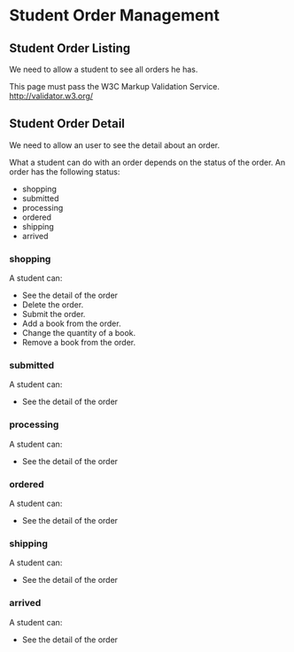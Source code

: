 Student Order Management
========================

Student Order Listing
---------------------
We need to allow a student to see all orders he has.

This page must pass the W3C Markup Validation Service. http://validator.w3.org/

Student Order Detail
--------------------
We need to allow an user to see the detail about an order.

What a student can do with an order depends on the status of the order. An
order has the following status:

- shopping
- submitted
- processing
- ordered
- shipping
- arrived

### shopping ###

A student can:

- See the detail of the order
- Delete the order.
- Submit the order.
- Add a book from the order.
- Change the quantity of a book.
- Remove a book from the order.

### submitted ###

A student can:

- See the detail of the order

### processing ###

A student can:

- See the detail of the order

### ordered ###

A student can:

- See the detail of the order

### shipping ###

A student can:

- See the detail of the order

### arrived ###

A student can:

- See the detail of the order
